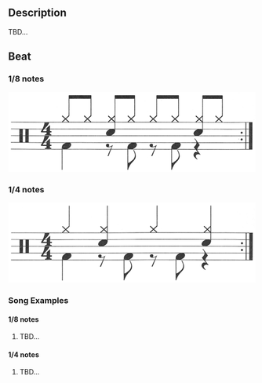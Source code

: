 ## Description

TBD...

## Beat

### 1/8 notes

![6-8th-notes](6-8th.png)

### 1/4 notes

![6-4th-notes](6-4th.png)

### Song Examples

#### 1/8 notes

1. TBD...

#### 1/4 notes

1. TBD...
